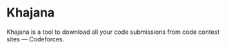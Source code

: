 # Khajana
 Khajana is a tool to download all your code submissions from code contest sites — Codeforces.
